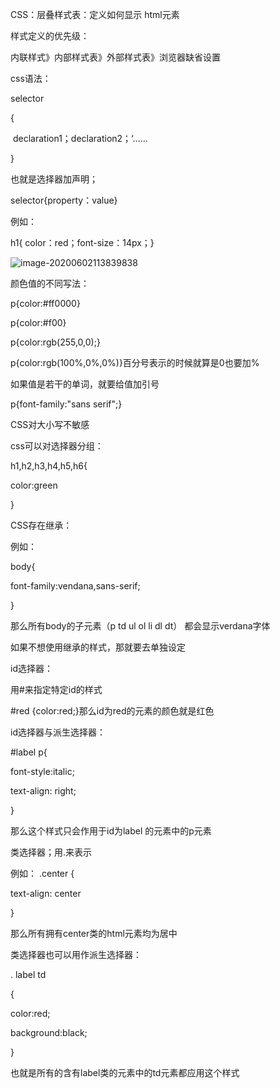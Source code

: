 CSS：层叠样式表：定义如何显示 html元素





样式定义的优先级：

内联样式》内部样式表》外部样式表》浏览器缺省设置



css语法：

selector

{

​	declaration1；declaration2；‘……

}

也就是选择器加声明；





selector{property：value}

例如：

h1{ color：red；font-size：14px；}



![image-20200602113839838](C:\Users\LENOVO\AppData\Roaming\Typora\typora-user-images\image-20200602113839838.png)



颜色值的不同写法：

p{color:#ff0000}

p{color:#f00}

p{color:rgb(255,0,0);}

p{color:rgb(100%,0%,0%)}百分号表示的时候就算是0也要加%





如果值是若干的单词，就要给值加引号

p{font-family:"sans serif";}



CSS对大小写不敏感



css可以对选择器分组：

h1,h2,h3,h4,h5,h6{

color:green

}



CSS存在继承：

例如：

body{

font-family:vendana,sans-serif;

}

那么所有body的子元素（p td ul ol li dl dt） 都会显示verdana字体

如果不想使用继承的样式，那就要去单独设定



id选择器：

用#来指定特定id的样式

#red {color:red;}那么id为red的元素的颜色就是红色



id选择器与派生选择器：

#label  p{

font-style:italic;

text-align: right;

}

那么这个样式只会作用于id为label 的元素中的p元素



类选择器；用.来表示

例如： .center {

text-align: center

}

那么所有拥有center类的html元素均为居中



类选择器也可以用作派生选择器：

. label td

{

color:red;

background:black;

}

也就是所有的含有label类的元素中的td元素都应用这个样式

























